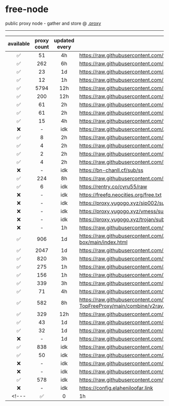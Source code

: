 # free-node
public proxy node - gather and store @ [.proxy](https://github.com/mheidari98/.proxy)

---

| available | proxy count | updated every | url |
|:---------:|:---------:|:-------------:|-----|
| ✅ | 51 | 4h |https://raw.githubusercontent.com/wrfree/free/main/README.md|
| ✅ | 262 | 6h |https://raw.githubusercontent.com/mianfeifq/share/main/README.md|
| ✅ | 23 | 1d |https://raw.githubusercontent.com/aiboboxx/v2rayfree/main/README.md|
| ✅ | 12 | 1h |https://raw.githubusercontent.com/Pawdroid/Free-servers/main/sub|
| ✅ | 5794 | 12h |https://raw.githubusercontent.com/mahdibland/V2RayAggregator/master/sub/sub_merge_base64.txt|
| ✅ | 200 | 12h |https://raw.githubusercontent.com/mahdibland/V2RayAggregator/master/Eternity|
| ✅ | 61 |2h |https://raw.githubusercontent.com/mahdibland/V2RayAggregator/master/sub/airport_merge_base64.txt|
| ✅ | 61 |2h |https://raw.githubusercontent.com/mahdibland/V2RayAggregator/master/EternityAir|
| ✅ | 15 | 4h |https://raw.githubusercontent.com/freefq/free/master/v2|
| ❌ | - | idk |https://raw.githubusercontent.com/AzadNetCH/Clash/main/V2Ray.txt|
| ✅ | 8 | 2h |https://raw.githubusercontent.com/learnhard-cn/free_proxy_ss/main/free|
| ✅ | 4 | 2h |https://raw.githubusercontent.com/learnhard-cn/free_proxy_ss/main/ss/sssub|
| ✅ | 2 | 2h |https://raw.githubusercontent.com/learnhard-cn/free_proxy_ss/main/ssr/ssrsub|
| ✅ | 4 | 2h |https://raw.githubusercontent.com/learnhard-cn/free_proxy_ss/main/v2ray/v2raysub|
| ❌ | - | idk |https://bn-chanll.cf/sub/ss|
| ✅ | 224 | 8h |https://raw.githubusercontent.com/mfuu/v2ray/master/v2ray|
| ✅ | 6 | idk |https://rentry.co/cyru55/raw|
| ❌ | - | idk |https://freefq.neocities.org/free.txt|
| ❌ | - | idk |https://proxy.yugogo.xyz/sip002/sub|
| ❌ | - | idk |https://proxy.yugogo.xyz/vmess/sub|
| ❌ | - | idk |https://proxy.yugogo.xyz/trojan/sub|
| ❌ | - | 1h |https://raw.githubusercontent.com/tbbatbb/Proxy/master/dist/v2ray.config.txt|
| ✅ | 906 | 1d |https://raw.githubusercontent.com/AlienVPN402/AlienVPN402-subscribe-servers-sing-box/main/index.html|
| ✅ | 2047 | 1d |https://raw.githubusercontent.com/LonUp/NodeList/main/V2RAY/Latest_base64.txt|
| ✅ | 820 | 3h |https://raw.githubusercontent.com/w1770946466/Auto_proxy/main/Long_term_subscription_num|
| ✅ | 275 | 1h |https://raw.githubusercontent.com/a2470982985/getNode/main/v2ray.txt|
| ✅ | 156 | 1h |https://raw.githubusercontent.com/ZywChannel/free/main/sub|
| ✅ | 339 | 3h |https://raw.githubusercontent.com/peasoft/NoMoreWalls/master/list.txt|
| ✅ | 71 | 4h |https://raw.githubusercontent.com/ts-sf/fly/main/v2|
| ✅ | 582 | 8h |https://raw.githubusercontent.com/WilliamStar007/ClashX-V2Ray-TopFreeProxy/main/combine/v2ray.config.txt|
| ✅ | 329 | 12h |https://raw.githubusercontent.com/HakurouKen/free-node/main/public|
| ✅ | 43 | 1d |https://raw.githubusercontent.com/ermaozi/get_subscribe/main/subscribe/v2ray.txt|
| ✅ | 32 | 1d |https://raw.githubusercontent.com/ermaozi01/free_clash_vpn/main/subscribe/v2ray.txt|
| ❌ | - | 1d |https://raw.githubusercontent.com/xieshunxi1/subscribe_clash_v2ray/main/subscribe/v2ray.txt|
| ✅ | 838 | idk |https://raw.githubusercontent.com/mostafasadeghifar/v2ray-config/main/config_file.txt|
| ✅ | 50 | idk |https://raw.githubusercontent.com/Ashkan-m/v2ray/main/Sub.txt|
| ❌ | - | idk |https://raw.githubusercontent.com/RescueNet/TelegramFreeServer/main/base64/checked|
| ❌ | - | idk |https://raw.githubusercontent.com/RescueNet/TelegramFreeServer/main/base64/reality|
| ✅ | 578 | idk |https://raw.githubusercontent.com/yebekhe/TelegramV2rayCollector/main/sub/base64/mix|
| ❌ | - | idk |https://config.elaheniloofar.link|
<!---| ✅ | 0 | 1h |https://raw.githubusercontent.com/tbbatbb/Proxy/master/dist/v2ray.config.txt|-->